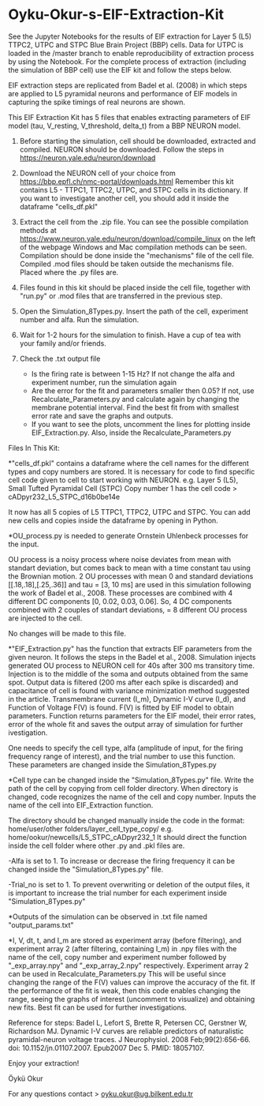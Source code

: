 # Oyku-Okur-s-EIF-Extraction-Kit
See the Jupyter Notebooks for the results of EIF extraction for Layer 5 (L5) TTPC2, UTPC and STPC Blue Brain Project (BBP) cells. Data for UTPC is loaded in the /master branch to enable reproducibility of extraction process by using the Notebook. For the complete process of extraction (including the simulation of BBP cell) use the EIF kit and follow the steps below. 

EIF extraction steps are replicated from Badel et al. (2008) in which steps are applied to L5 pyramidal neurons and performance of EIF models in capturing the spike timings of real neurons are shown. 

This EIF Extraction Kit has 5 files that enables extracting parameters of EIF model (tau, V_resting, V_threshold, delta_t) from a BBP NEURON model.

1) Before starting the simulation, cell should be downloaded, extracted and compiled. NEURON should be downloaded. 
Follow the steps in https://neuron.yale.edu/neuron/download

2) Download the NEURON cell of your choice from https://bbp.epfl.ch/nmc-portal/downloads.html 
Remember this kit contains L5 - TTPC1, TTPC2, UTPC, and STPC cells in its dictionary. If you want to investigate another cell,
you should add it inside the dataframe "cells_df.pkl"

3) Extract the cell from the .zip file. You can see the possible compilation methods at https://www.neuron.yale.edu/neuron/download/compile_linux
on the left of the webpage Windows and Mac compilation methods can be seen. 
Compilation should be done inside the "mechanisms" file of the cell file.
Compiled .mod files should be taken outside the mechanisms file. Placed where the .py files are.

4) Files found in this kit should be placed inside the cell file, together with "run.py" or .mod files that are transferred in the previous step.
5) Open the Simulation_8Types.py. Insert the path of the cell, experiment number and alfa. Run the simulation. 
6) Wait for 1-2 hours for the simulation to finish. Have a cup of tea with your family and/or friends. 
7) Check the .txt output file 
   - Is the firing rate is between 1-15 Hz? If not change the alfa and experiment number, run the simulation again
   - Are the error for the fit and parameters smaller then 0.05? If not, use Recalculate_Parameters.py and calculate again by 
     changing the membrane potential interval. Find the best fit from with smallest error rate and save the graphs and outputs.
   - If you want to see the plots, uncomment the lines for plotting inside EIF_Extraction.py. Also, inside the Recalculate_Parameters.py

Files In This Kit:

*"cells_df.pkl" contains a dataframe where the cell names for the different types and copy numbers are stored. It is necessary for code to find specific
   cell code given to cell to start working with NEURON. e.g. Layer 5 (L5), Small Tufted Pyramidal Cell (STPC) Copy number 1 has the cell code > cADpyr232_L5_STPC_d16b0be14e

   It now has all 5 copies of L5 TTPC1, TTPC2, UTPC and STPC. You can add new cells and copies inside the dataframe by opening in Python. 

*OU_process.py is needed to generate Ornstein Uhlenbeck processes for the input. 

   OU process is a noisy process where noise deviates from mean with standart deviation, but comes back to mean 
   with a time constant tau using the Brownian motion. 2 OU processes with mean 0 and standard deviations [[.18,.18],[.25,.36]] and tau = [3, 10 ms] 
   are used in this simulation following the work of Badel et al., 2008. 
   These processes are combined with 4 different DC components [0, 0.02, 0.03, 0.06].
   So, 4 DC components combined with 2 couples of standart deviations, = 8 different OU process are injected to the cell. 

No changes will be made to this file.

*"EIF_Extraction.py" has the function that extracts EIF parameters from the given neuron. 
   It follows the steps in the Badel et al., 2008. 
   Simulation injects generated OU process to NEURON cell for 40s after 300 ms transitory time. Injection is to the middle 
   of the soma and outputs obtained from the same spot. Output data is filtered (200 ms after each spike is discarded)
   and capacitance of cell is found with variance minimization method suggested in the article. 
   Transmembrane current (I_m), Dynamic I-V curve (I_d), and Function of Voltage F(V) is found. F(V) is fitted by 
   EIF model to obtain parameters. Function returns parameters for the EIF model, their error rates, error of the whole fit 
   and saves the output array of simulation for further ivestigation.

   One needs to specify the cell type, alfa (amplitude of input, for the firing frequency range of interest), and the trial number to use this function. 
   These parameters are changed inside the Simulation_8Types.py

*Cell type can be changed inside the "Simulation_8Types.py" file. Write the path of the cell by copying from cell folder directory.
   When directory is changed, code recognizes the name of the cell and copy number. Inputs the name of the cell into EIF_Extraction function.

   The directory should be changed manually inside the code in the format: home/user/other folders/layer_cell_type_copy/ e.g. home/ookur/newcells/L5_STPC_cADpyr232_1
   It should direct the function inside the cell folder where other .py and .pkl files are.

  -Alfa is set to 1. 
   To increase or decrease the firing frequency it can be changed inside the "Simulation_8Types.py" file.

  -Trial_no is set to 1. 
   To prevent overwriting or deletion of the output files, it is important to increase the trial number for each experiment inside "Simulation_8Types.py"

*Outputs of the simulation can be observed in .txt file named "output_params.txt"

*I, V, dt, t, and I_m are stored as experiment array (before filtering), and experiment array 2 (after filtering, containing I_m) in .npy files with the name of the cell, copy number and experiment number followed by "_exp_array.npy" and "_exp_array_2.npy" respectively.
   Experiment array 2 can be used in Recalculate_Parameters.py 
   This will be useful since changing the range of the F(V) values can improve the accuracy of the fit. 
   If the performance of the fit is weak, then this code enables changing the range, seeing the graphs of interest (uncomment to visualize) 
   and obtaining new fits. Best fit can be used for further investigations.

Reference for steps: 
Badel L, Lefort S, Brette R, Petersen CC, Gerstner W, Richardson MJ. Dynamic I-V curves are reliable predictors of naturalistic pyramidal-neuron
voltage traces. J Neurophysiol. 2008 Feb;99(2):656-66. doi: 10.1152/jn.01107.2007. Epub2007 Dec 5. PMID: 18057107.

Enjoy your extraction!

Öykü Okur

For any questions contact > oyku.okur@ug.bilkent.edu.tr




